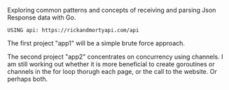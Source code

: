 Exploring common patterns and concepts of receiving and parsing 
Json Response data with Go.

	USING api: https://rickandmortyapi.com/api

The first project "app1" will be a simple brute force approach.

The second project "app2" concentrates on concurrency using channels.
I am still working out whether it is more beneficial to create 
goroutines or channels in the for loop thorugh each page, or the call to the website. Or perhaps both.
